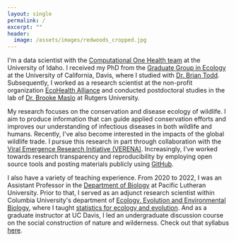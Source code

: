 ```yaml
---
layout: single
permalink: /
excerpt: ""
header:
  image: /assets/images/redwoods_cropped.jpg
---
```


I'm a data scientist with the [Computational One Health team](https://www.iids.uidaho.edu/onehealth.php) at the University of Idaho. I received my PhD from the [Graduate Group in Ecology](http://ecology.ucdavis.edu/) at the University of California, Davis, where I studied with [Dr. Brian Todd](http://toddlab.ucdavis.edu/). Subsequently, I worked as a research scientist at the non-profit organization [EcoHealth Alliance](https://www.ecohealthalliance.org/) and conducted postdoctoral studies in the lab of [Dr. Brooke Maslo](https://maslolab.wordpress.com/) at Rutgers University.

My research focuses on the conservation and disease ecology of wildlife. I aim to produce information that can guide applied conservation efforts and improves our understanding of infectious diseases in both wildlife and humans. Recently, I've also become interested in the impacts of the global wildlife trade. I pursue this research in part through collaboration with the [Viral Emergence Research Initiative (VERENA)](https://www.viralemergence.org/). Increasingly, I've worked towards research transparency and reproducibility by employing open source tools and posting materials publicly using [GitHub](https://github.com/eveskew). 

I also have a variety of teaching experience. From 2020 to 2022, I was an Assistant Professor in the [Department of Biology](https://www.plu.edu/biology/) at Pacific Lutheran University. Prior to that, I served as an adjunct research scientist within Columbia University's department of [Ecology, Evolution and Environmental Biology](http://e3b.columbia.edu/), where I taught [statistics for ecology and evolution](https://github.com/eveskew/stats_eco_evo_spring2020). And as a graduate instructor at UC Davis, I led an undergraduate discussion course on the social construction of nature and wilderness. Check out that syllabus [here](/assets/docs/Nature_Wilderness_Conservation_Syllabus.pdf).
